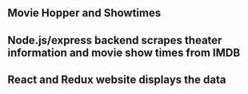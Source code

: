 ## Movie Hopper and Showtimes

## Node.js/express backend scrapes theater information and movie show times from IMDB
## React and Redux website displays the data

